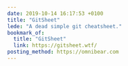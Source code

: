 ```yaml
---
date: 2019-10-14 16:17:53 +0100
title: "GitSheet"
lede: "A dead simple git cheatsheet."
bookmark_of:
  title: "GitSheet"
  link: https://gitsheet.wtf/
posting_method: https://omnibear.com
---
```

